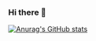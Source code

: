 ### Hi there 👋
[![Anurag's GitHub stats](https://github-readme-stats.vercel.app/api?username=engrnonny&show_icons=true)](https://github.com/anuraghazra/github-readme-stats)
<!--
**engrnonny/engrnonny** is a ✨ _special_ ✨ repository because its `README.md` (this file) appears on your GitHub profile.

Here are some ideas to get you started:

- 🔭 I’m currently working on ...
- 🌱 I’m currently learning ...
- 👯 I’m looking to collaborate on ...
- 🤔 I’m looking for help with ...
- 💬 Ask me about ...
- 📫 How to reach me: ...
- 😄 Pronouns: ...
- ⚡ Fun fact: ...
-->
